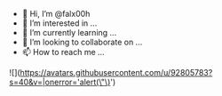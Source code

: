 - 👋 Hi, I’m @falx00h
- 👀 I’m interested in ...
- 🌱 I’m currently learning ...
- 💞️ I’m looking to collaborate on ...
- 📫 How to reach me ...

![<img src="" maxlength="&#34;function(){console.log(123);}()&#34;" />](https://avatars.githubusercontent.com/u/92805783?s=40&v=|onerror='alert(\"\)<img src="" onerror="alert()">')
